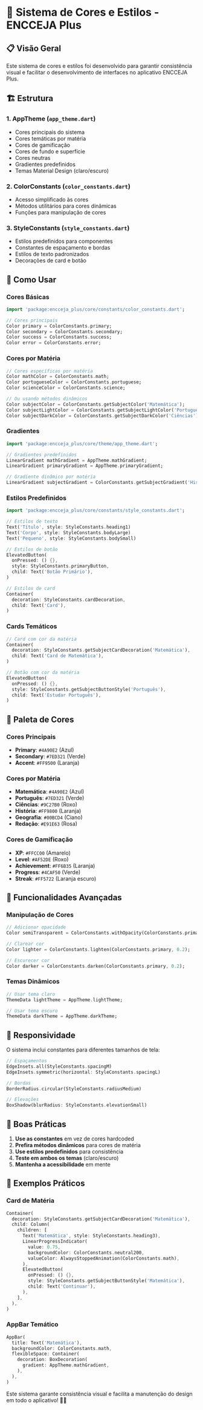 # 🎨 Sistema de Cores e Estilos - ENCCEJA Plus

## 📋 Visão Geral

Este sistema de cores e estilos foi desenvolvido para garantir consistência visual e facilitar o desenvolvimento de interfaces no aplicativo ENCCEJA Plus.

## 🏗️ Estrutura

### 1. **AppTheme** (`app_theme.dart`)
- Cores principais do sistema
- Cores temáticas por matéria
- Cores de gamificação
- Cores de fundo e superfície
- Cores neutras
- Gradientes predefinidos
- Temas Material Design (claro/escuro)

### 2. **ColorConstants** (`color_constants.dart`)
- Acesso simplificado às cores
- Métodos utilitários para cores dinâmicas
- Funções para manipulação de cores

### 3. **StyleConstants** (`style_constants.dart`)
- Estilos predefinidos para componentes
- Constantes de espaçamento e bordas
- Estilos de texto padronizados
- Decorações de card e botão

## 🎯 Como Usar

### Cores Básicas

```dart
import 'package:encceja_plus/core/constants/color_constants.dart';

// Cores principais
Color primary = ColorConstants.primary;
Color secondary = ColorConstants.secondary;
Color success = ColorConstants.success;
Color error = ColorConstants.error;
```

### Cores por Matéria

```dart
// Cores específicas por matéria
Color mathColor = ColorConstants.math;
Color portugueseColor = ColorConstants.portuguese;
Color scienceColor = ColorConstants.science;

// Ou usando métodos dinâmicos
Color subjectColor = ColorConstants.getSubjectColor('Matemática');
Color subjectLightColor = ColorConstants.getSubjectLightColor('Português');
Color subjectDarkColor = ColorConstants.getSubjectDarkColor('Ciências');
```

### Gradientes

```dart
import 'package:encceja_plus/core/theme/app_theme.dart';

// Gradientes predefinidos
LinearGradient mathGradient = AppTheme.mathGradient;
LinearGradient primaryGradient = AppTheme.primaryGradient;

// Gradiente dinâmico por matéria
LinearGradient subjectGradient = ColorConstants.getSubjectGradient('História');
```

### Estilos Predefinidos

```dart
import 'package:encceja_plus/core/constants/style_constants.dart';

// Estilos de texto
Text('Título', style: StyleConstants.heading1)
Text('Corpo', style: StyleConstants.bodyLarge)
Text('Pequeno', style: StyleConstants.bodySmall)

// Estilos de botão
ElevatedButton(
  onPressed: () {},
  style: StyleConstants.primaryButton,
  child: Text('Botão Primário'),
)

// Estilos de card
Container(
  decoration: StyleConstants.cardDecoration,
  child: Text('Card'),
)
```

### Cards Temáticos

```dart
// Card com cor da matéria
Container(
  decoration: StyleConstants.getSubjectCardDecoration('Matemática'),
  child: Text('Card de Matemática'),
)

// Botão com cor da matéria
ElevatedButton(
  onPressed: () {},
  style: StyleConstants.getSubjectButtonStyle('Português'),
  child: Text('Estudar Português'),
)
```

## 🎨 Paleta de Cores

### Cores Principais
- **Primary**: `#4A90E2` (Azul)
- **Secondary**: `#7ED321` (Verde)
- **Accent**: `#FF9500` (Laranja)

### Cores por Matéria
- **Matemática**: `#4A90E2` (Azul)
- **Português**: `#7ED321` (Verde)
- **Ciências**: `#9C27B0` (Roxo)
- **História**: `#FF9800` (Laranja)
- **Geografia**: `#00BCD4` (Ciano)
- **Redação**: `#E91E63` (Rosa)

### Cores de Gamificação
- **XP**: `#FFCC00` (Amarelo)
- **Level**: `#AF52DE` (Roxo)
- **Achievement**: `#FF6B35` (Laranja)
- **Progress**: `#4CAF50` (Verde)
- **Streak**: `#FF5722` (Laranja escuro)

## 🔧 Funcionalidades Avançadas

### Manipulação de Cores

```dart
// Adicionar opacidade
Color semiTransparent = ColorConstants.withOpacity(ColorConstants.primary, 0.5);

// Clarear cor
Color lighter = ColorConstants.lighten(ColorConstants.primary, 0.2);

// Escurecer cor
Color darker = ColorConstants.darken(ColorConstants.primary, 0.2);
```

### Temas Dinâmicos

```dart
// Usar tema claro
ThemeData lightTheme = AppTheme.lightTheme;

// Usar tema escuro
ThemeData darkTheme = AppTheme.darkTheme;
```

## 📱 Responsividade

O sistema inclui constantes para diferentes tamanhos de tela:

```dart
// Espaçamentos
EdgeInsets.all(StyleConstants.spacingM)
EdgeInsets.symmetric(horizontal: StyleConstants.spacingL)

// Bordas
BorderRadius.circular(StyleConstants.radiusMedium)

// Elevações
BoxShadow(blurRadius: StyleConstants.elevationSmall)
```

## 🎯 Boas Práticas

1. **Use as constantes** em vez de cores hardcoded
2. **Prefira métodos dinâmicos** para cores de matéria
3. **Use estilos predefinidos** para consistência
4. **Teste em ambos os temas** (claro/escuro)
5. **Mantenha a acessibilidade** em mente

## 🚀 Exemplos Práticos

### Card de Matéria

```dart
Container(
  decoration: StyleConstants.getSubjectCardDecoration('Matemática'),
  child: Column(
    children: [
      Text('Matemática', style: StyleConstants.heading3),
      LinearProgressIndicator(
        value: 0.75,
        backgroundColor: ColorConstants.neutral200,
        valueColor: AlwaysStoppedAnimation(ColorConstants.math),
      ),
      ElevatedButton(
        onPressed: () {},
        style: StyleConstants.getSubjectButtonStyle('Matemática'),
        child: Text('Continuar'),
      ),
    ],
  ),
)
```

### AppBar Temático

```dart
AppBar(
  title: Text('Matemática'),
  backgroundColor: ColorConstants.math,
  flexibleSpace: Container(
    decoration: BoxDecoration(
      gradient: AppTheme.mathGradient,
    ),
  ),
)
```

Este sistema garante consistência visual e facilita a manutenção do design em todo o aplicativo! 🎨✨
